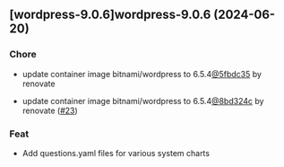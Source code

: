 

## [wordpress-9.0.6]wordpress-9.0.6 (2024-06-20)

### Chore



- update container image bitnami/wordpress to 6.5.4[@5fbdc35](https://github.com/5fbdc35) by renovate

- update container image bitnami/wordpress to 6.5.4[@8bd324c](https://github.com/8bd324c) by renovate ([#23](https://github.com/truecharts/charts/issues/23))

### Feat



- Add questions.yaml files for various system charts